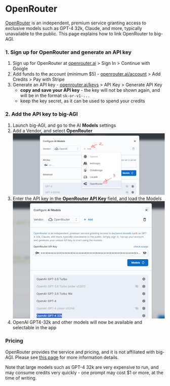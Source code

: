 # OpenRouter

[OpenRouter](https://openrouter.ai) is an independent, premium service
granting access to <Link href='https://openrouter.ai/docs#models' target='_blank'>exclusive models</Link> such
as GPT-4 32k, Claude, and more, typically unavailable to the public. This page explains how to link OpenRouter to big-AGI.

### 1. Sign up for OpenRouter and generate an API key

1. Sign up for OpenRouter at [openrouter.ai](https://openrouter.ai) > Sign In > Continue with Google
2. Add funds to the account (minimum $5) - [openrouter.ai/account](https://openrouter.ai/account) > Add Credits > Pay with Stripe
3. Generate an API key - [openrouter.ai/keys](https://openrouter.ai/keys) > API Key > Generate API Key
   - **copy and save your API key** - the key will not be shown again, and will be in the format `sk-or-v1-...`
   - keep the key secret, as it can be used to spend your credits

### 2. Add the API key to big-AGI

1. Launch big-AGI, and go to the AI **Models** settings
2. Add a Vendor, and select **OpenRouter**
   ![feature-openrouter-add.png](pixels/feature-openrouter-add.png)
3. Enter the API key in the **OpenRouter API Key** field, and load the Models
   ![feature-openrouter-configure.png](pixels/feature-openrouter-configure.png)
4. OpenAI GPT4-32k and other models will now be available and selectable in the app

### Pricing

OpenRouter provides the service and pricing, and it is not affiliated with big-AGI.
Please see [this page](https://openrouter.ai/docs#models) for more information details.

Note that large models such as GPT-4 32k are very expensive to run, and may consume
credits very quickly - one prompt may cost $1 or more, at the time of writing.
